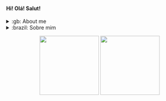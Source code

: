 #### Hi! Olá! Salut!

<details closed>
  <summary>:gb: About me</summary>
  <br>
  I'm a Computer Engineering and fullstack development student. I'm currently developing software as an undergrad researcher in the IoT field. 
</details>

<details closed>  
  <summary>:brazil: Sobre mim</summary>
  <br>
  Sou Engenheiro de Computação e desenvolvedor fullstack em formação. Atualmente desenvolvo software como pesquisador de iniciação científica na área de IoT.
</details>  

<p align="center"><img width=auto height="160" src="https://github-readme-stats.vercel.app/api?username=gabrielgcma&show_icons=true&theme=tokyonight"> <img width=auto height="160" src="https://github-readme-stats.vercel.app/api/top-langs/?username=gabrielgcma&layout=compact&exclude_repo=FirstARProject,archimedespi"></p>

